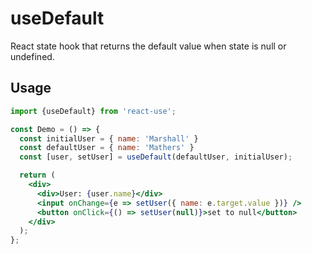 # useDefault

React state hook that returns the default value when state is null or undefined.

## Usage

```jsx
import {useDefault} from 'react-use';

const Demo = () => {
  const initialUser = { name: 'Marshall' }
  const defaultUser = { name: 'Mathers' }
  const [user, setUser] = useDefault(defaultUser, initialUser);

  return (
    <div>
      <div>User: {user.name}</div>
      <input onChange={e => setUser({ name: e.target.value })} />
      <button onClick={() => setUser(null)}>set to null</button>
    </div>
  );
};
```
